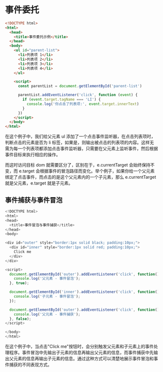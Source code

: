 # 事件委托

```html
<!DOCTYPE html>
<html>
  <head>
    <title>事件委托示例</title>
  </head>
  <body>
    <ul id="parent-list">
      <li>列表项 1</li>
      <li>列表项 2</li>
      <li>列表项 3</li>
      <li>列表项 4</li>
    </ul>

    <script>
      const parentList = document.getElementById('parent-list')

      parentList.addEventListener('click', function (event) {
        if (event.target.tagName === 'LI') {
          console.log('你点击了列表项:', event.target.innerText)
        }
      })
    </script>
  </body>
</html>
```

在这个例子中，我们给父元素 ul 添加了一个点击事件监听器，在点击列表项时，判断点击的元素是否为 li 标签，如果是，则输出被点击的列表项的内容。这样无需为每一个列表项都添加点击事件监听器，只需要在父元素上监听事件，然后根据事件目标来执行相应的操作。

而这时访问目标 dom 就需要区分了，区别在于，e.currentTarget 会始终保持不变，而 e.target 会根据事件的冒泡路径而变化。举个例子，如果你给一个父元素绑定了点击事件，而点击的是这个父元素内的一个子元素，那么 e.currentTarget 就是父元素，e.target 就是子元素。

## 事件捕获与事件冒泡

```js
<!DOCTYPE html>
<html>
<head>
  <title>事件冒泡与事件捕获</title>
</head>
<body>

<div id="outer" style="border:1px solid black; padding:10px;">
  <div id="inner" style="border:1px solid red; padding:10px;">
    Click me
  </div>
</div>

<script>
  document.getElementById('outer').addEventListener('click', function() {
    console.log('父元素 - 事件冒泡');
  }, true);

  document.getElementById('inner').addEventListener('click', function() {
    console.log('子元素 - 事件冒泡');
  });

  document.getElementById('outer').addEventListener('click', function() {
    console.log('父元素 - 事件捕获');
  }, false);
</script>

</body>
</html>
```

在这个例子中，当点击"Click me"按钮时，会分别触发父元素和子元素上的事件处理程序。事件冒泡中先输出子元素的信息再输出父元素的信息，而事件捕获中先输出父元素的信息再输出子元素的信息。通过这种方式可以清楚地展示事件冒泡和事件捕获的不同表现方式。

